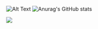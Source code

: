 ![Alt Text](https://media.discordapp.net/attachments/860971106961719356/929376012742049882/tuxel.gif)
![Anurag's GitHub stats](https://github-readme-stats.vercel.app/api?username=danglock&show_icons=true&theme=merko&border_color=COLOR1)




<img src=https://dxsigner.com/wp-content/uploads/2019/10/intrication-quantique-temporelle-d%C3%A9couverte-science-2019-2-000-atomes-existent-%C3%A0-deux-endroits-%C3%A0-la-fois-experience-scientifique-double-fente-003-png.png>
